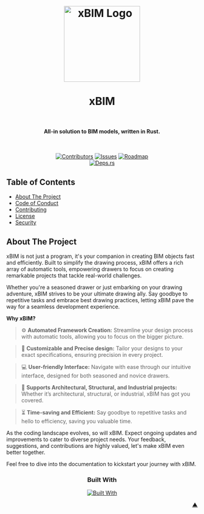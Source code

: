 <div id="readme-top"></div>

<h1 align="center">
  <br />
    <a href="https://xodium.org/">
      <img src="https://gist.githubusercontent.com/illyrius666/a38f03b4fbe9b43faa2c5623137c1250/raw/3a1410e77807097bcfbcf963822b41fadd495d9f/xodium.svg" alt="xBIM Logo" width="200">
    </a>
  <br /><br />
  xBIM
  <br /><br />
</h1>

<h4 align="center">All-in solution to BIM models, written in Rust.</h4><br />

<div align="center">

[![Contributors][contributors_shield_url]][contributors_url]
[![Issues][issues_shield_url]][issues_url]
[![Roadmap][roadmap_shield_url]][roadmap_url]<br />
[![Deps.rs][deps_shield_url]][deps_url]
</div>

## Table of Contents

- [About The Project](#about-the-project)
- [Code of Conduct][code_of_conduct_url]
- [Contributing][contributing_url]
- [License][license_url]
- [Security][security_url]

## About The Project

xBIM is not just a program, it's your companion in creating BIM objects fast and efficiently. Built to simplify the
drawing process, xBIM offers a rich array of automatic tools, empowering drawers to focus on creating remarkable
projects that tackle real-world challenges.

Whether you're a seasoned drawer or just embarking on your drawing adventure, xBIM strives to be your ultimate drawing
ally. Say goodbye to repetitive tasks and embrace best drawing practices, letting xBIM pave the way for a seamless
development experience.

**Why xBIM?**

> :gear: **Automated Framework Creation:** Streamline your design process with automatic tools, allowing you to focus on
> the bigger picture.

> :straight_ruler: **Customizable and Precise design:** Tailor your designs to your exact specifications, ensuring
> precision in every project.

> :computer: **User-friendly Interface:** Navigate with ease through our intuitive interface, designed for both seasoned
> and novice drawers.

> :triangular_ruler: **Supports Architectural, Structural, and Industrial projects:** Whether it’s architectural,
> structural, or industrial, xBIM has got you covered.

> :hourglass_flowing_sand: **Time-saving and Efficient:** Say goodbye to repetitive tasks and hello to efficiency,
> saving you valuable time.

As the coding landscape evolves, so will xBIM. Expect ongoing updates and improvements to cater to diverse project
needs. Your feedback, suggestions, and contributions are highly valued, let's make xBIM even better together.

Feel free to dive into the documentation to kickstart your journey with xBIM.

<div align="center"><h3>Built With</h3>

[![Built With][built_with_shield_url]][built_with_url]
</div>

<p align="right"><a href="#readme-top">▲</a></p>

[built_with_shield_url]: https://skillicons.dev/icons?i=rust,postgres,rocket,wasm,github,githubactions

[built_with_url]: https://skillicons.dev

[code_of_conduct_url]: https://github.com/XodiumSoftware/xBIM?tab=coc-ov-file

[contributing_url]: https://github.com/XodiumSoftware/xBIM/blob/main/CONTRIBUTING.md

[contributors_shield_url]: https://img.shields.io/github/contributors/XodiumSoftware/xBIM?style=for-the-badge&color=blue

[contributors_url]: https://github.com/XodiumSoftware/xBIM/graphs/contributors

[deps_shield_url]: https://deps.rs/repo/github/XodiumSoftware/xBIM/status.svg?style=for-the-badge

[deps_url]: https://deps.rs/repo/github/XodiumSoftware/xBIM

[issues_shield_url]: https://img.shields.io/github/issues/XodiumSoftware/xBIM?style=for-the-badge&color=yellow

[issues_url]: https://github.com/XodiumSoftware/xBIM/issues

[license_url]: https://github.com/XodiumSoftware/xBIM?tab=AGPL-3.0-1-ov-file

[roadmap_shield_url]: https://img.shields.io/badge/Roadmap-Click%20Me!-purple.svg?style=for-the-badge

[roadmap_url]: https://github.com/orgs/XodiumSoftware/projects/4

[security_url]: https://github.com/XodiumSoftware/xBIM?tab=security-ov-file

